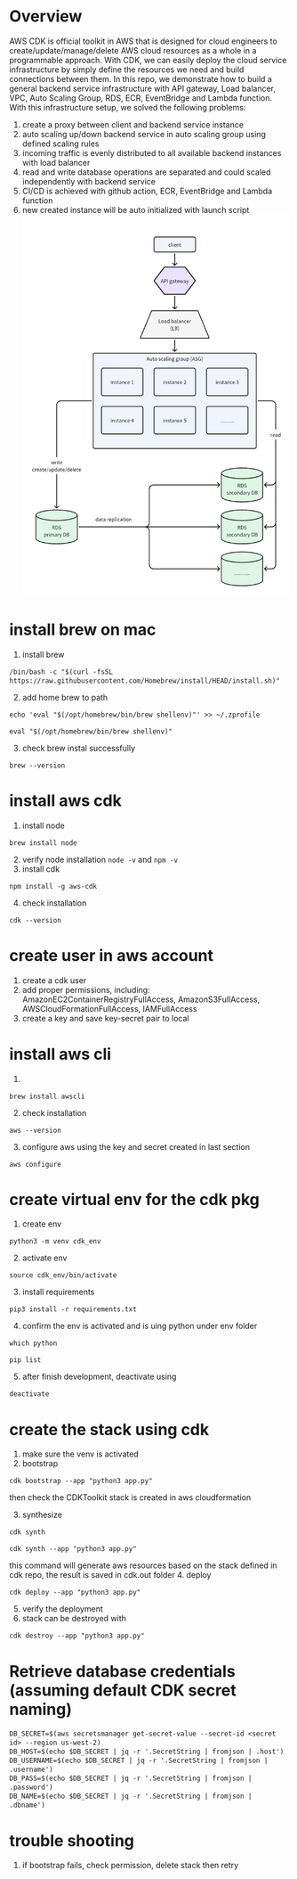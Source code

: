 # Overview
AWS CDK is official toolkit in AWS that is designed for cloud engineers to create/update/manage/delete AWS cloud resources as a whole in a programmable approach. With CDK, we can easily deploy the cloud service infrastructure by simply define the resources we need and build connections between them. In this repo, we demonstrate how to build a general backend service infrastructure with API gateway, Load balancer, VPC, Auto Scaling Group, RDS, ECR, EventBridge and Lambda function. With this infrastructure setup, we solved the following problems:
1. create a proxy between client and backend service instance
2. auto scaling up/down backend service in auto scaling group using defined scaling rules
3. incoming traffic is evenly distributed to all available backend instances with load balancer
4. read and write database operations are separated and could scaled independently with backend service
5. CI/CD is achieved with github action, ECR, EventBridge and Lambda function
6. new created instance will be auto initialized with launch script
![alt text](image.png)


# install brew on mac
1. install brew
```
/bin/bash -c "$(curl -fsSL https://raw.githubusercontent.com/Homebrew/install/HEAD/install.sh)"
```

2. add home brew to path 
```
echo 'eval "$(/opt/homebrew/bin/brew shellenv)"' >> ~/.zprofile
```
```
eval "$(/opt/homebrew/bin/brew shellenv)"
```

3. check brew instal successfully  
```
brew --version
```

# install aws cdk
1. install node
```
brew install node
```
2. verify node installation `node -v` and `npm -v`
3. install cdk 
```
npm install -g aws-cdk
```
4. check installation
```
cdk --version
```
# create user in aws account
1. create a cdk user
2. add proper permissions, including: AmazonEC2ContainerRegistryFullAccess, AmazonS3FullAccess, AWSCloudFormationFullAccess, IAMFullAccess
3. create a key and save key-secret pair to local
# install aws cli
1. 
```
brew install awscli
```
2. check installation
```
aws --version
```
3. configure aws using the key and secret created in last section
```
aws configure
```
# create virtual env for the cdk pkg
1. create env
```
python3 -m venv cdk_env
```
2. activate env
```
source cdk_env/bin/activate
```
3. install requirements
```
pip3 install -r requirements.txt
```
4. confirm the env is activated and is uing python under env folder
```
which python
```
```
pip list
```
5. after finish development, deactivate using 
```
deactivate
```
# create the stack using cdk
1. make sure the venv is activated
2. bootstrap
```
cdk bootstrap --app "python3 app.py"
```
then check the CDKToolkit stack is created in aws cloudformation

3. synthesize
```
cdk synth
```

```
cdk synth --app "python3 app.py"
```

this command will generate aws resources based on the stack defined in cdk repo, the result is saved in cdk.out folder
4. deploy
```
cdk deploy --app "python3 app.py"
```
5. verify the deployment
6. stack can be destroyed with
```
cdk destroy --app "python3 app.py"
```

# Retrieve database credentials (assuming default CDK secret naming)
```
DB_SECRET=$(aws secretsmanager get-secret-value --secret-id <secret id> --region us-west-2)
DB_HOST=$(echo $DB_SECRET | jq -r '.SecretString | fromjson | .host')
DB_USERNAME=$(echo $DB_SECRET | jq -r '.SecretString | fromjson | .username')
DB_PASS=$(echo $DB_SECRET | jq -r '.SecretString | fromjson | .password')
DB_NAME=$(echo $DB_SECRET | jq -r '.SecretString | fromjson | .dbname')
```

# trouble shooting
1. if bootstrap fails, check permission, delete stack then retry